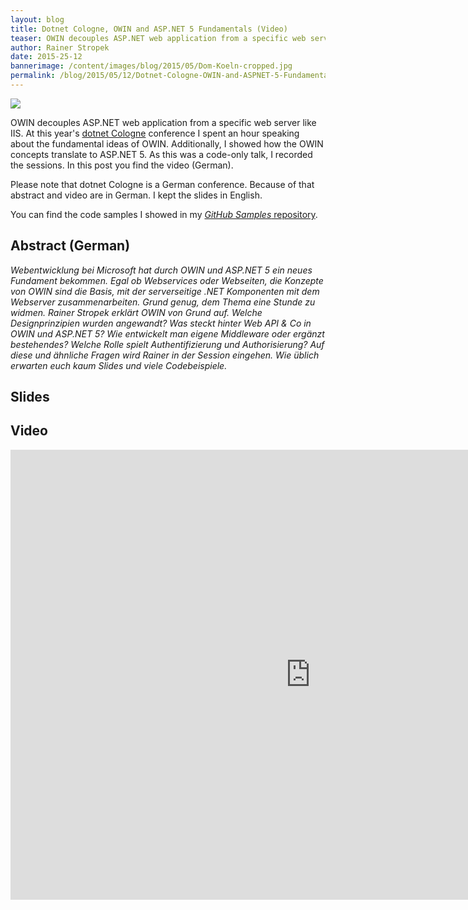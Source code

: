 ```yaml
---
layout: blog
title: Dotnet Cologne, OWIN and ASP.NET 5 Fundamentals (Video)
teaser: OWIN decouples ASP.NET web application from a specific web server like IIS. At this year's dotnet Cologne conference I spent an hour speaking about the fundamental ideas of OWIN. Additionally, I showed how the OWIN concepts translate to ASP.NET 5. As this was a code-only talk, I recorded the sessions. In this post you find the video (German).
author: Rainer Stropek
date: 2015-25-12
bannerimage: /content/images/blog/2015/05/Dom-Koeln-cropped.jpg
permalink: /blog/2015/05/12/Dotnet-Cologne-OWIN-and-ASPNET-5-Fundamentals-Video
---
```


<p class="floatRight" xmlns="http://www.w3.org/1999/xhtml">
  <img src="{{site.baseurl}}/content/images/blog/2015/05/Dom-Koeln-klein.jpg" />
</p><p xmlns="http://www.w3.org/1999/xhtml">OWIN decouples ASP.NET web application from a specific web server like IIS. At this year's <a href="http://dotnet-cologne.de/" target="_blank">dotnet Cologne</a> conference I spent an hour speaking about the fundamental ideas of OWIN. Additionally, I showed how the OWIN concepts translate to ASP.NET 5. As this was a code-only talk, I recorded the sessions. In this post you find the video (German).</p><p xmlns="http://www.w3.org/1999/xhtml">Please note that dotnet Cologne is a German conference. Because of that abstract and video are in German. I kept the slides in English.</p><p class="showcase" xmlns="http://www.w3.org/1999/xhtml">You can find the code samples I showed in my <a href="https://github.com/rstropek/Samples/tree/master/OwinFundamentals" target="_blank"><em>GitHub Samples</em> repository</a>.</p><h2 xmlns="http://www.w3.org/1999/xhtml">Abstract (German)</h2><p xmlns="http://www.w3.org/1999/xhtml">
  <em>Webentwicklung bei Microsoft hat durch OWIN und ASP.NET 5 ein neues Fundament bekommen. Egal ob Webservices oder Webseiten, die Konzepte von OWIN sind die Basis, mit der serverseitige .NET Komponenten mit dem Webserver zusammenarbeiten. Grund genug, dem Thema eine Stunde zu widmen. Rainer Stropek erklärt OWIN von Grund auf. Welche Designprinzipien wurden angewandt? Was steckt hinter Web API &amp; Co in OWIN und ASP.NET 5? Wie entwickelt man eigene Middleware oder ergänzt bestehendes? Welche Rolle spielt Authentifizierung und Authorisierung? Auf diese und ähnliche Fragen wird Rainer in der Session eingehen. Wie üblich erwarten euch kaum Slides und viele Codebeispiele.</em>
  <br />
</p><h2 xmlns="http://www.w3.org/1999/xhtml">Slides</h2><script async="async" class="speakerdeck-embed" data-id="9f647fa012194059ae94ff3ab744e4f2" data-ratio="1.77777777777778" src="//speakerdeck.com/assets/embed.js" xmlns="http://www.w3.org/1999/xhtml"></script><h2 xmlns="http://www.w3.org/1999/xhtml">Video</h2><div class="videoWrapper" xmlns="http://www.w3.org/1999/xhtml">
  <iframe width="960" height="720" src="https://www.youtube.com/embed/VP1gZV_ulHU?rel=0" frameborder="0" allowfullscreen="allowfullscreen"></iframe>
</div>